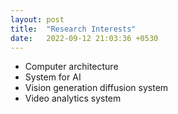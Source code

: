 ```yaml
---
layout: post
title:  "Research Interests"
date:   2022-09-12 21:03:36 +0530
---
```

- Computer architecture
- System for AI
- Vision generation diffusion system
- Video analytics system 
